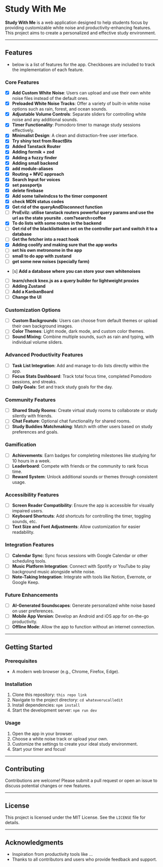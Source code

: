 # Study With Me

**Study With Me** is a web application designed to help students focus by providing customizable white noise and productivity-enhancing features. This project aims to create a personalized and effective study environment.

---

## Features

- below is a list of features for the app. Checkboxes are included to track the implementation of each feature.

### Core Features

- [x] **Add Custom White Noise**: Users can upload and use their own white noise files instead of the default ones.
- [x] **Preloaded White Noise Tracks**: Offer a variety of built-in white noise options such as rain, forest, and ocean sounds.
- [x] **Adjustable Volume Controls**: Separate sliders for controlling white noise and any additional sounds.
- [x] **Timer Functionality**: Pomodoro timer to manage study sessions effectively.
- [x] **Minimalist Design**: A clean and distraction-free user interface.
- [x] **Try shiny text from ReactBits**
- [x] **Added Tanstack Router**
- [x] **Adding formik + zod**
- [x] **Adding a fuzzy finder**
- [x] **Adding small backend**
- [x] **add module-aliases**
- [x] **Routing + MVC approach**
- [x] **Search Input for voices**
- [x] **set passportjs**
- [x] **delete firebase**
- [x] **Add some tailwindcss to the timer component**
- [x] **check MDN status codes**
- [x] **Get rid of the queryAndDisconnect function**
- [ ] **ProEvilz: utilise tanstack routers powerful query params and use the url as the state yoursite . com?search=coffee**
- [x] **To do lists with some routes in the backend**
- [ ] **Get rid of the blacklisttoken set on the controller part and switch it to a database**
- [ ] **Get the fetcher into a react hook**
- [x] **Adding coolify and making sure that the app works**
- [ ] **set his own metronome in the app**
- [ ] **small to do app with zustand**
- [ ] **get some new noises (specially farm)**
- [s] **Add a database where you can store your own whitenoises**
- [ ] **learn/check knex.js as a query builder for lightweight proxies**
- [ ] **Adding Zustand**
- [ ] **Add a KanbanBoard**
- [ ] **Change the UI**

### Customization Options

- [ ] **Custom Backgrounds**: Users can choose from default themes or upload their own background images.
- [ ] **Color Themes**: Light mode, dark mode, and custom color themes.
- [ ] **Sound Mixing**: Combine multiple sounds, such as rain and typing, with individual volume sliders.

### Advanced Productivity Features

- [ ] **Task List Integration**: Add and manage to-do lists directly within the app.
- [ ] **Focus Stats Dashboard**: Track total focus time, completed Pomodoro sessions, and streaks.
- [ ] **Daily Goals**: Set and track study goals for the day.

### Community Features

- [ ] **Shared Study Rooms**: Create virtual study rooms to collaborate or study silently with friends.
- [ ] **Chat Feature**: Optional chat functionality for shared rooms.
- [ ] **Study Buddies Matchmaking**: Match with other users based on study preferences and goals.

### Gamification

- [ ] **Achievements**: Earn badges for completing milestones like studying for 10 hours in a week.
- [ ] **Leaderboard**: Compete with friends or the community to rank focus time.
- [ ] **Reward System**: Unlock additional sounds or themes through consistent usage.

### Accessibility Features

- [ ] **Screen Reader Compatibility**: Ensure the app is accessible for visually impaired users.
- [ ] **Keyboard Shortcuts**: Add shortcuts for controlling the timer, toggling sounds, etc.
- [ ] **Text Size and Font Adjustments**: Allow customization for easier readability.

### Integration Features

- [ ] **Calendar Sync**: Sync focus sessions with Google Calendar or other scheduling tools.
- [ ] **Music Platform Integration**: Connect with Spotify or YouTube to play background music alongside white noise.
- [ ] **Note-Taking Integration**: Integrate with tools like Notion, Evernote, or Google Keep.

### Future Enhancements

- [ ] **AI-Generated Soundscapes**: Generate personalized white noise based on user preferences.
- [ ] **Mobile App Version**: Develop an Android and iOS app for on-the-go productivity.
- [ ] **Offline Mode**: Allow the app to function without an internet connection.

---

## Getting Started

### Prerequisites

- A modern web browser (e.g., Chrome, Firefox, Edge).

### Installation

1. Clone this repository: `this repo link`
2. Navigate to the project directory: `cd whateverucalledit`
3. Install dependencies: `npm install`
4. Start the development server: `npm run dev`

### Usage

1. Open the app in your browser.
2. Choose a white noise track or upload your own.
3. Customize the settings to create your ideal study environment.
4. Start your timer and focus!

---

## Contributing

Contributions are welcome! Please submit a pull request or open an issue to discuss potential changes or new features.

---

## License

This project is licensed under the MIT License. See the `LICENSE` file for details.

---

## Acknowledgments

- Inspiration from productivity tools like ...
- Thanks to all contributors and users who provide feedback and support.
